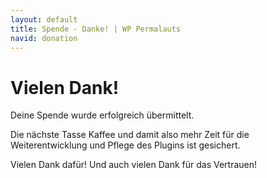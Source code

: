 ```yaml
---
layout: default
title: Spende - Danke! | WP Permalauts
navid: donation
---
```


# Vielen Dank!

Deine Spende wurde erfolgreich übermittelt.

Die nächste Tasse Kaffee und damit also mehr Zeit für die Weiterentwicklung und Pflege des Plugins ist gesichert.

Vielen Dank dafür! Und auch vielen Dank für das Vertrauen!
